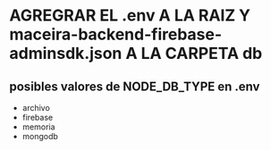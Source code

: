 # AGREGRAR EL .env A LA RAIZ Y maceira-backend-firebase-adminsdk.json A LA CARPETA db

## posibles valores de NODE_DB_TYPE en .env
- archivo
- firebase
- memoria
- mongodb